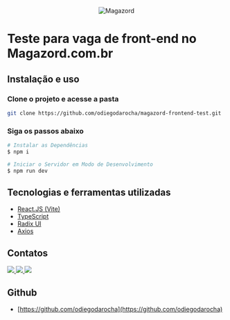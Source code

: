 <div align='center'>
 
![Magazord](image/logo-magazord.png)
 
 </div>

# Teste para vaga de front-end no Magazord.com.br

## Instalação e uso

### Clone o projeto e acesse a pasta

```bash
git clone https://github.com/odiegodarocha/magazord-frontend-test.git
```

### Siga os passos abaixo

```bash
# Instalar as Dependências
$ npm i

# Iniciar o Servidor em Modo de Desenvolvimento
$ npm run dev
```

## Tecnologias e ferramentas utilizadas

- [React.JS (Vite)](https://vitejs.dev/)
- [TypeScript](https://www.typescriptlang.org/)
- [Radix UI](https://www.radix-ui.com/)
- [Axios](https://axios-http.com/)

## Contatos

<div>
    <a href="https://instagram.com/odiegodarocha" target="_blank">
      <img src="https://img.shields.io/badge/-Instagram-%23E4405F?style=for-the-badge&logo=instagram&logoColor=white" target="_blank">
    </a>
    <a href = "mailto:diegopablorocha@gmail.com">
      <img src="https://img.shields.io/badge/-Gmail-%23333?style=for-the-badge&logo=gmail&logoColor=white" target="_blank">
    </a>
    <a href="https://www.linkedin.com/in/diegopablodarocha/" target="_blank">
      <img src="https://img.shields.io/badge/-LinkedIn-%230077B5?style=for-the-badge&logo=linkedin&logoColor=white" target="_blank">
    </a>
</div>

## Github

- [https://github.com/odiegodarocha](https://github.com/odiegodarocha)

